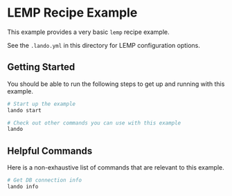 LEMP Recipe Example
===================

This example provides a very basic `lemp` recipe example.

See the `.lando.yml` in this directory for LEMP configuration options.

Getting Started
---------------

You should be able to run the following steps to get up and running with this example.

```bash
# Start up the example
lando start

# Check out other commands you can use with this example
lando
```

Helpful Commands
----------------

Here is a non-exhaustive list of commands that are relevant to this example.

```bash
# Get DB connection info
lando info
```
